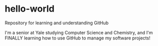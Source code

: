 # hello-world
Repository for learning and understanding GitHub

I'm a senior at Yale studying Computer Science and Chemistry, and I'm FINALLY learning how to use GitHub to manage my software projects!
